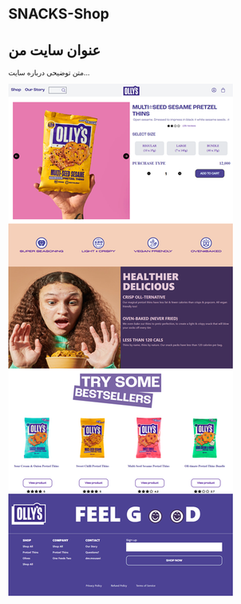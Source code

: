 # SNACKS-Shop
# عنوان سایت من

متن توضیحی درباره سایت...

![پیش‌نمایش سایت](screencapture-file-E-projectsNow-SNACKS-Shop-index2-html-2025-10-16-14_37_10.png)
